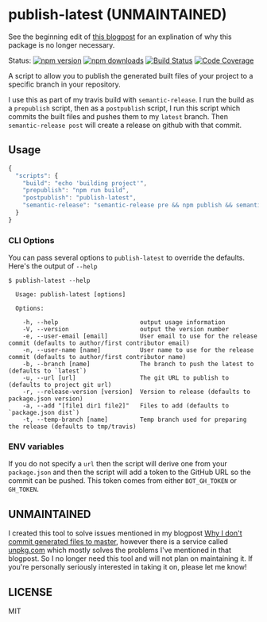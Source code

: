 # publish-latest (UNMAINTAINED)

See the beginning edit of [this blogpost](https://medium.com/@kentcdodds/why-i-don-t-commit-generated-files-to-master-a4d76382564) for an explination of why this package is no longer necessary.

Status:
[![npm version](https://img.shields.io/npm/v/publish-latest.svg?style=flat-square)](https://www.npmjs.org/package/publish-latest)
[![npm downloads](https://img.shields.io/npm/dm/publish-latest.svg?style=flat-square)](http://npm-stat.com/charts.html?package=publish-latest&from=2015-09-01)
[![Build Status](https://img.shields.io/travis/kentcdodds/publish-latest.svg?style=flat-square)](https://travis-ci.org/kentcdodds/publish-latest)
[![Code Coverage](https://img.shields.io/codecov/c/github/kentcdodds/publish-latest.svg?style=flat-square)](https://codecov.io/github/kentcdodds/publish-latest)

A script to allow you to publish the generated built files of your project to a specific branch in your repository.

I use this as part of my travis build with `semantic-release`. I run the build as a `prepublish` script, then as a
`postpublish` script, I run this script which commits the built files and pushes them to my `latest` branch.
Then `semantic-release post` will create a release on github with that commit.

## Usage

```javascript
{
  "scripts": {
    "build": "echo 'building project'",
    "prepublish": "npm run build",
    "postpublish": "publish-latest",
    "semantic-release": "semantic-release pre && npm publish && semantic-release post"
  }
}
```

### CLI Options

You can pass several options to `publish-latest` to override the defaults. Here's the output of `--help`

```
$ publish-latest --help

  Usage: publish-latest [options]

  Options:

    -h, --help                       output usage information
    -V, --version                    output the version number
    -e, --user-email [email]         User email to use for the release commit (defaults to author/first contributor email)
    -n, --user-name [name]           User name to use for the release commit (defaults to author/first contributor name)
    -b, --branch [name]              The branch to push the latest to (defaults to `latest`)
    -u, --url [url]                  The git URL to publish to (defaults to project git url)
    -r, --release-version [version]  Version to release (defaults to package.json version)
    -a, --add "[file1 dir1 file2]"   Files to add (defaults to `package.json dist`)
    -t, --temp-branch [name]         Temp branch used for preparing the release (defaults to tmp/travis)
```

### ENV variables

If you do not specify a `url` then the script will derive one from your `package.json` and then the script will add a
token to the GitHub URL so the commit can be pushed. This token comes from either `BOT_GH_TOKEN` or `GH_TOKEN`.

## UNMAINTAINED

I created this tool to solve issues mentioned in my blogpost [Why I don't commit generated files to master](https://medium.com/@kentcdodds/why-i-don-t-commit-generated-files-to-master-a4d76382564), however there is a service called [unpkg.com](https://unpkg.com) which mostly solves the problems I've mentioned in that blogpost. So I no longer need this tool and will not plan on maintaining it. If you're personally seriously interested in taking it on, please let me know!

## LICENSE

MIT

